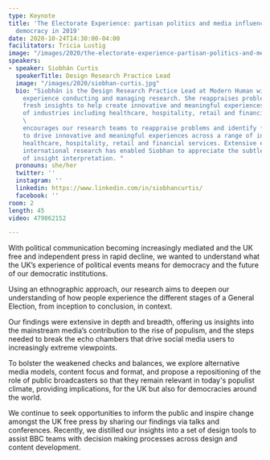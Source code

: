 ```yaml
---
type: Keynote
title: 'The Electorate Experience: partisan politics and media influence on British
  democracy in 2019'
date: 2020-10-24T14:30:00-04:00
facilitators: Tricia Lustig
image: "/images/2020/the-electorate-experience-partisan-politics-and-media-influence-on-british-democracy-in-2019.jpg"
speakers:
- speaker: Siobhán Curtis
  speakerTitle: Design Research Practice Lead
  image: "/images/2020/siobhan-curtis.jpg"
  bio: "Siobhán is the Design Research Practice Lead at Modern Human with extensive
    experience conducting and managing research. She reappraises problems and identifies
    fresh insights to help create innovative and meaningful experiences across a range
    of industries including healthcare, hospitality, retail and financial services.\n
    \                                                                               \nShe
    encourages our research teams to reappraise problems and identify fresh insights
    to drive innovative and meaningful experiences across a range of industries including
    healthcare, hospitality, retail and financial services. Extensive experience of
    international research has enabled Siobhan to appreciate the subtleties and challenges
    of insight interpretation. "
  pronouns: she/her
  twitter: ''
  instagram: ''
  linkedin: https://www.linkedin.com/in/siobhancurtis/
  facebook: ''
room: 2
length: 45
video: 479862152

---
```

With political communication becoming increasingly mediated and the UK free and independent press in rapid decline, we wanted to understand what the UK’s experience of political events means for democracy and the future of our democratic institutions.

Using an ethnographic approach, our research aims to deepen our understanding of how people experience the different stages of a General Election, from inception to conclusion, in context.

Our findings were extensive in depth and breadth, offering us insights into the mainstream media’s contribution to the rise of populism, and the steps needed to break the echo chambers that drive social media users to increasingly extreme viewpoints.

To bolster the weakened checks and balances, we explore alternative media models, content focus and format, and propose a repositioning of the role of public broadcasters so that they remain relevant in today's populist climate, providing implications, for the UK but also for democracies around the world.

We continue to seek opportunities to inform the public and inspire change amongst the UK free press by sharing our findings via talks and conferences. Recently, we distilled our insights into a set of design tools to assist BBC teams with decision making processes across design and content development.